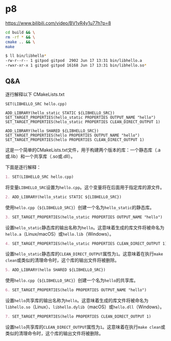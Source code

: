 # p8

<https://www.bilibili.com/video/BV1vR4y1u77h?p=8>

```bash
cd build && \
rm -rf * && \
cmake .. && \
make

$ ll bin/libhello*
-rw-r--r-- 1 gitpod gitpod  2902 Jun 17 13:31 bin/libhello.a
-rwxr-xr-x 1 gitpod gitpod 16168 Jun 17 13:31 bin/libhello.so*
```

## Q&A

逐行解释以下 CMakeLists.txt

```
SET(LIBHELLO_SRC hello.cpp)

ADD_LIBRARY(hello_static STATIC ${LIBHELLO_SRC})
SET_TARGET_PROPERTIES(hello_static PROPERTIES OUTPUT_NAME "hello")
SET_TARGET_PROPERTIES(hello_static PROPERTIES CLEAN_DIRECT_OUTPUT 1)

ADD_LIBRARY(hello SHARED ${LIBHELLO_SRC})
SET_TARGET_PROPERTIES(hello PROPERTIES OUTPUT_NAME "hello")
SET_TARGET_PROPERTIES(hello PROPERTIES CLEAN_DIRECT_OUTPUT 1)
```

这是一个简单的CMakeLists.txt文件，用于构建两个版本的库：一个静态库（.a或.lib）和一个共享库（.so或.dll）。

下面是逐行解释：

```markdown
1. SET(LIBHELLO_SRC hello.cpp)
```

将变量`LIBHELLO_SRC`设置为`hello.cpp`。这个变量将在后面用于指定库的源文件。

```markdown
2. ADD_LIBRARY(hello_static STATIC ${LIBHELLO_SRC})
```

使用`hello.cpp`（`${LIBHELLO_SRC}`）创建一个名为`hello_static`的静态库。

```markdown
3. SET_TARGET_PROPERTIES(hello_static PROPERTIES OUTPUT_NAME "hello")
```

设置`hello_static`静态库的输出名称为`hello`。这意味着生成的库文件将被命名为`hello.a`（Linux/macOS）或`hello.lib`（Windows）。

```markdown
4. SET_TARGET_PROPERTIES(hello_static PROPERTIES CLEAN_DIRECT_OUTPUT 1)
```

设置`hello_static`静态库的`CLEAN_DIRECT_OUTPUT`属性为`1`。这意味着在执行`make clean`或类似的清理命令时，这个库的输出文件将被删除。

```markdown
5. ADD_LIBRARY(hello SHARED ${LIBHELLO_SRC})
```

使用`hello.cpp`（`${LIBHELLO_SRC}`）创建一个名为`hello`的共享库。

```markdown
6. SET_TARGET_PROPERTIES(hello PROPERTIES OUTPUT_NAME "hello")
```

设置`hello`共享库的输出名称为`hello`。这意味着生成的库文件将被命名为`libhello.so`（Linux）、`libhello.dylib`（macOS）或`hello.dll`（Windows）。

```markdown
7. SET_TARGET_PROPERTIES(hello PROPERTIES CLEAN_DIRECT_OUTPUT 1)
```

设置`hello`共享库的`CLEAN_DIRECT_OUTPUT`属性为`1`。这意味着在执行`make clean`或类似的清理命令时，这个库的输出文件将被删除。
